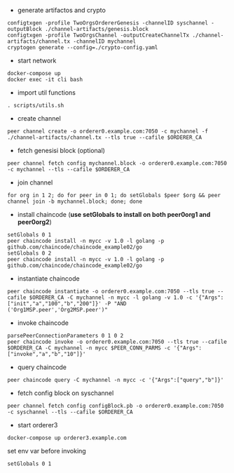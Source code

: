 - generate artifactos and crypto
```
configtxgen -profile TwoOrgsOrdererGenesis -channelID syschannel -outputBlock ./channel-artifacts/genesis.block
configtxgen -profile TwoOrgsChannel -outputCreateChannelTx ./channel-artifacts/channel.tx -channelID mychannel
cryptogen generate --config=./crypto-config.yaml
```

- start network
```
docker-compose up
docker exec -it cli bash
```

- import util functions
```
. scripts/utils.sh
```

- create channel
```
peer channel create -o orderer0.example.com:7050 -c mychannel -f ./channel-artifacts/channel.tx --tls true --cafile $ORDERER_CA
```

- fetch genesisi block (optional)
```
peer channel fetch config mychannel.block -o orderer0.example.com:7050 -c mychannel --tls --cafile $ORDERER_CA
```

- join channel
```
for org in 1 2; do for peer in 0 1; do setGlobals $peer $org && peer channel join -b mychannel.block; done; done
```

- install chaincode (**use setGlobals to install on both peer0org1 and peer0org2**)
```
setGlobals 0 1
peer chaincode install -n mycc -v 1.0 -l golang -p github.com/chaincode/chaincode_example02/go
setGlobals 0 2
peer chaincode install -n mycc -v 1.0 -l golang -p github.com/chaincode/chaincode_example02/go
```

- instantiate chaincode
```
peer chaincode instantiate -o orderer0.example.com:7050 --tls true --cafile $ORDERER_CA -C mychannel -n mycc -l golang -v 1.0 -c '{"Args":["init","a","100","b","200"]}' -P "AND ('Org1MSP.peer','Org2MSP.peer')"
```

- invoke chaincode
```
parsePeerConnectionParameters 0 1 0 2
peer chaincode invoke -o orderer0.example.com:7050 --tls true --cafile $ORDERER_CA -C mychannel -n mycc $PEER_CONN_PARMS -c '{"Args":["invoke","a","b","10"]}'
```

- query chaincode
```
peer chaincode query -C mychannel -n mycc -c '{"Args":["query","b"]}'
```

- fetch config block on syschannel
```
peer channel fetch config configBlock.pb -o orderer0.example.com:7050 -c syschannel --tls --cafile $ORDERER_CA
```

- start orderer3
```
docker-compose up orderer3.example.com
```

set env var before invoking
```
setGlobals 0 1
```
